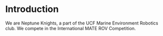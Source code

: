 # Introduction

We are Neptune Knights, a part of the UCF Marine Environment Robotics club. We compete in the International MATE ROV Competition.

